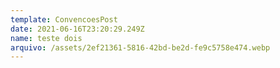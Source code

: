 ```yaml
---
template: ConvencoesPost
date: 2021-06-16T23:20:29.249Z
name: teste dois
arquivo: /assets/2ef21361-5816-42bd-be2d-fe9c5758e474.webp
---
```


